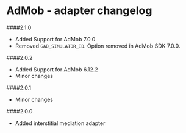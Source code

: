 # AdMob - adapter changelog

####2.1.0

- Added Support for AdMob 7.0.0
- Removed `GAD_SIMULATOR_ID`. Option removed in AdMob SDK 7.0.0. 

####2.0.2
 
- Added Support for AdMob 6.12.2
- Minor changes

####2.0.1
 
- Minor changes

####2.0.0

- Added interstitial mediation adapter